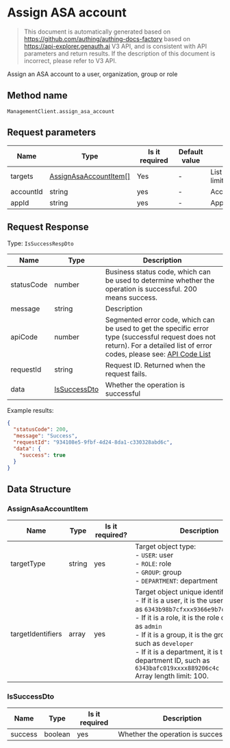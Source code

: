 # Assign ASA account

<!--
Warning ⚠️:
Do not modify this document directly,
https://github.com/Authing/authing-docs-factory
Use this project to generate
-->

<LastUpdated />

> This document is automatically generated based on https://github.com/authing/authing-docs-factory based on https://api-explorer.genauth.ai V3 API, and is consistent with API parameters and return results. If the description of this document is incorrect, please refer to V3 API.

Assign an ASA account to a user, organization, group or role

## Method name

`ManagementClient.assign_asa_account`

## Request parameters

| Name      | Type                                                       | <div style="width:80px">Is it required</div> | <div style="width:60px">Default value</div> | <div style="width:300px">Description</div>         | <div style="width:200px">Sample value</div> |
| --------- | ---------------------------------------------------------- | -------------------------------------------- | ------------------------------------------- | -------------------------------------------------- | ------------------------------------------- |
| targets   | <a href="#AssignAsaAccountItem">AssignAsaAccountItem[]</a> | Yes                                          | -                                           | List of associated objects Array length limit: 10. |                                             |
| accountId | string                                                     | yes                                          | -                                           | Account ID to be associated                        | `6228edaxxxxxxxxcade3a3d9`                  |
| appId     | string                                                     | yes                                          | -                                           | Application ID                                     | `62a50xxxxxxxxxxxd15d57c7`                  |

## Request Response

Type: `IsSuccessRespDto`

| Name       | Type                                     | Description                                                                                                                                                                                                                                                                                                                                         |
| ---------- | ---------------------------------------- | --------------------------------------------------------------------------------------------------------------------------------------------------------------------------------------------------------------------------------------------------------------------------------------------------------------------------------------------------- |
| statusCode | number                                   | Business status code, which can be used to determine whether the operation is successful. 200 means success.                                                                                                                                                                                                                                        |
| message    | string                                   | Description                                                                                                                                                                                                                                                                                                                                         |
| apiCode    | number                                   | Segmented error code, which can be used to get the specific error type (successful request does not return). For a detailed list of error codes, please see: [API Code List](https://api-explorer.genauth.ai/?tag=group/%E5%BC%80%E5%8F%91%E5%87%86%E5%A4%87#tag/%E5%BC%80%E5%8F%91%E5%87%86%E5%A4%87/%E9%94%99%E8%AF%AF%E5%A4%84%E7%90%86/apiCode) |
| requestId  | string                                   | Request ID. Returned when the request fails.                                                                                                                                                                                                                                                                                                        |
| data       | <a href="#IsSuccessDto">IsSuccessDto</a> | Whether the operation is successful                                                                                                                                                                                                                                                                                                                 |

Example results:

```json
{
  "statusCode": 200,
  "message": "Success",
  "requestId": "934108e5-9fbf-4d24-8da1-c330328abd6c",
  "data": {
    "success": true
  }
}
```

## Data Structure

### <a id="AssignAsaAccountItem"></a> AssignAsaAccountItem

| Name              | Type   | <div style="width:80px">Is it required?</div> | <div style="width:300px">Description</div>                                                                                                                                                                                                                                                                                                                     | <div style="width:200px">Sample value</div> |
| ----------------- | ------ | --------------------------------------------- | -------------------------------------------------------------------------------------------------------------------------------------------------------------------------------------------------------------------------------------------------------------------------------------------------------------------------------------------------------------- | ------------------------------------------- |
| targetType        | string | yes                                           | Target object type:<br>- `USER`: user<br>- `ROLE`: role<br>- `GROUP`: group<br>- `DEPARTMENT`: department<br>                                                                                                                                                                                                                                                  | USER                                        |
| targetIdentifiers | array  | yes                                           | Target object unique identifier:<br>- If it is a user, it is the user's ID, such as `6343b98b7cfxxx9366e9b7c`<br>- If it is a role, it is the role code, such as `admin`<br>- If it is a group, it is the group code, such as `developer`<br>- If it is a department, it is the department ID, such as `6343bafc019xxxx889206c4c`<br> Array length limit: 100. | `["userId1","userId2"]`                     |

### <a id="IsSuccessDto"></a> IsSuccessDto

| Name    | Type    | <div style="width:80px">Is it required</div> | <div style="width:300px">Description</div> | <div style="width:200px">Sample value</div> |
| ------- | ------- | -------------------------------------------- | ------------------------------------------ | ------------------------------------------- |
| success | boolean | yes                                          | Whether the operation is successful        | `true`                                      |
